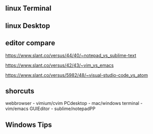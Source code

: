 ## linux Terminal


## linux Desktop



## editor compare

https://www.slant.co/versus/44/40/~notepad_vs_sublime-text

https://www.slant.co/versus/42/43/~vim_vs_emacs

https://www.slant.co/versus/5982/48/~visual-studio-code_vs_atom

## shorcuts
webbrowser - vimium/cvim
PCdesktop - mac/windows 
terminal - vim/emacs
GUIEditor - sublime/notepadPP

## Windows Tips
